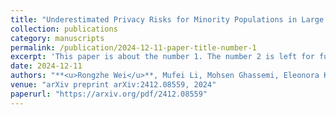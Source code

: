 ```yaml
---
title: "Underestimated Privacy Risks for Minority Populations in Large Language Model Unlearning."
collection: publications
category: manuscripts
permalink: /publication/2024-12-11-paper-title-number-1
excerpt: 'This paper is about the number 1. The number 2 is left for future work.'
date: 2024-12-11
authors: "**<u>Rongzhe Wei</u>**, Mufei Li, Mohsen Ghassemi, Eleonora Kreacic, Yifan Li, Xiang Yue, Bo Li, Vamsi K. Potluru, Pan Li, Eli Chien"
venue: "arXiv preprint arXiv:2412.08559, 2024"
paperurl: "https://arxiv.org/pdf/2412.08559"
---
```

